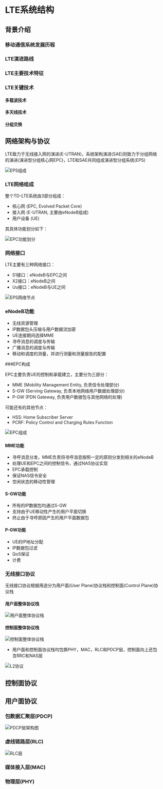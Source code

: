 # LTE系统结构

## 背景介绍

### 移动通信系统发展历程

### LTE演进路线

### LTE主要技术特征

### LTE关键技术

#### 多载波技术

#### 多天线技术

#### 分组交换

## 网络架构与协议

LTE致力于无线接入网的演进(E-UTRAN)，系统架构演进(SAE)则致力于分组网络的演进(演进型分组核心网EPC)，LTE和SAE共同组成演进型分组系统(EPS)

![EPS组成](./img/eps-network.png)

### LTE网络组成

整个TD-LTE系统由3部分组成：

- 核心网 (EPC, Evolved Packet Core)
- 接入网 (E-UTRAN, 主要由eNodeB组成)
- 用户设备 (UE)

其具体功能划分如下：

![EPC功能划分](./img/eps-partition.png)



### 网络接口

LTE主要有三种网络接口：

- S1接口：eNodeB与EPC之间
- X2接口：eNodeB之间
- Uu接口：eNodeB与UE之间

![EPS网络节点](./img/eps-interface.png)



### eNodeB功能

- 无线资源管理
- IP数据包头压缩与用户数据流加密
- UE连接期间选择MME
- 寻呼消息的调度与传输
- 广播消息的调度与传输
- 移动和调度的测量，并进行测量和测量报告的配置



###EPC构成

EPC主要负责UE的控制和承载建立，主要分为三部分：

- MME (Mobility Management Entity, 负责信令处理部分)
- S-GW (Serving Gateway, 负责本地网络用户数据处理部分)
- P-GW (PDN Gateway, 负责用户数据包与其他网络的处理)

可能还有的其他节点：

- HSS: Home Subscriber Server
- PCRF: Policy Control and Charging Rules Function

![EPC组成](./img/epc-partition.png)

### 

#### MME功能

- 寻呼消息分发，MME负责将寻呼消息按照一定的原则分发到相关的eNodeB
- 处理UE和EPC之间的控制信令，通过NAS协议实现
- EPC承载控制
- 保证NAS信令安全
- 空闲状态的移动性管理

#### S-GW功能

- 所有的IP数据包均通过S-GW
- 支持由于UE移动性产生的用户平面切换
- 终止由于寻呼原因产生的用户平面数据包

#### P-GW功能

- UE的IP地址分配
- IP数据包过滤
- QoS保证
- 计费

### 无线接口协议

无线接口协议根据用途分为用户面(User Plane)协议栈和控制面(Control Plane)协议栈

#### 用户面整体协议栈

![用户面整体协议栈](./img/user-plane.png)

#### 控制面整体协议栈

![控制面整体协议栈](./img/control-plane.png)



- 用户面和控制面协议栈均包换PHY，MAC，RLC和PDCP层，控制面向上还包含RRC和NAS层

![L2协议](./img/l2-protocol.png)

## 控制面协议



### 

## 用户面协议

### 包数据汇聚层(PDCP)

![PDCP层架构图](./img/pdcp-arch.png)

### 虚线链路层(RLC)

![RLC层](./img/rlc.png)

### 媒体接入层(MAC)

### 物理层(PHY)
